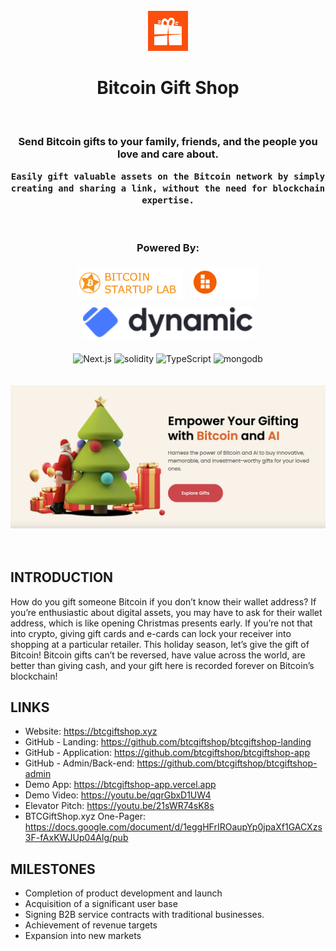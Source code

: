 <div align="center">
  <br />
  <img src="./assets/logo.png" height="64">
  <h1>
    Bitcoin Gift Shop
  </h1>
  <br />
  <h3>
    Send Bitcoin gifts to your family, friends, and the people you love and care about.
  
    Easily gift valuable assets on the Bitcoin network by simply creating and sharing a link, without the need for blockchain expertise.
  </h3>
  <br />
  <h3>Powered By:</h3>
  <img src="./assets/btcsl-logo.png" alt="BTCSL" height="50" style="padding:5px">
  <img src="./assets/bob-logo.svg" alt="BOB" height="50" style="padding:5px">
  <img src="./assets/dynamic-logo.svg" alt="Dynamic" height="50" style="padding:5px">
  <br />
  <br />
  <div>
    <img src="https://img.shields.io/badge/next.js-000000?style=for-the-badge&logo=nextdotjs&logoColor=white" alt="Next.js" />
    <img src="https://img.shields.io/badge/solidity-lang-lightgrey?style=for-the-badge&logo=solidity&logoColor=lightgrey" alt="solidity" />
    <img src="https://img.shields.io/badge/TypeScript-3178C6?style=for-the-badge&logo=typescript&logoColor=white" alt="TypeScript" />
    <img src="https://img.shields.io/badge/-MongoDB-13aa52?style=for-the-badge&logo=mongodb&logoColor=white" alt="mongodb" />
  </div>
  <br />
  <div align="center">
    <br />
    <img src="./assets/landing.png" alt="BTCGiftShop.xyz" />
    <br />
    <br />
    <br />
  </div>
</div>

## INTRODUCTION

How do you gift someone Bitcoin if you don’t know their wallet address? If you’re enthusiastic about digital assets, you may have to ask for their wallet address, which is like opening Christmas presents early. If you’re not that into crypto, giving gift cards and e-cards can lock your receiver into shopping at a particular retailer. This holiday season, let’s give the gift of Bitcoin! Bitcoin gifts can’t be reversed, have value across the world, are better than giving cash, and your gift here is recorded forever on Bitcoin’s blockchain!


## LINKS
- Website: https://btcgiftshop.xyz
- GitHub - Landing: https://github.com/btcgiftshop/btcgiftshop-landing
- GitHub - Application: https://github.com/btcgiftshop/btcgiftshop-app
- GitHub - Admin/Back-end: https://github.com/btcgiftshop/btcgiftshop-admin
- Demo App: https://btcgiftshop-app.vercel.app
- Demo Video: https://youtu.be/qqrGbxD1UW4
- Elevator Pitch: https://youtu.be/21sWR74sK8s
- BTCGiftShop.xyz One-Pager: https://docs.google.com/document/d/1eggHFrIROaupYp0jpaXf1GACXzs3F-fAxKWJUp04Alg/pub


## MILESTONES

- Completion of product development and launch
- Acquisition of a significant user base
- Signing B2B service contracts with traditional businesses.
- Achievement of revenue targets
- Expansion into new markets
